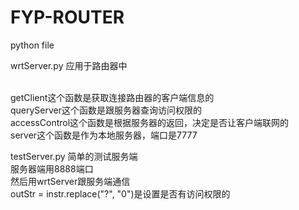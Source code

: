 # FYP-ROUTER
python file

wrtServer.py 应用于路由器中

  <Br/>getClient这个函数是获取连接路由器的客户端信息的
  <Br/>queryServer这个函数是跟服务器查询访问权限的
  <Br/>accessControl这个函数是根据服务器的返回，决定是否让客户端联网的
  <Br/>server这个函数是作为本地服务器，端口是7777

testServer.py 简单的测试服务端
  <Br/>服务器端用8888端口
  <Br/> 然后用wrtServer跟服务端通信
  <Br/> outStr = instr.replace("?", "0")是设置是否有访问权限的
